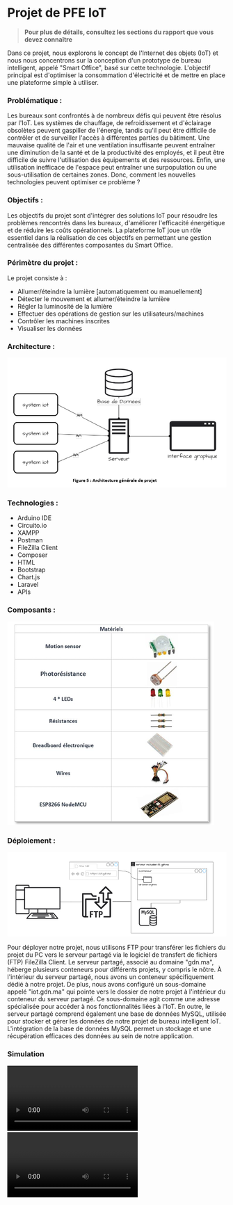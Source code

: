 # Projet de PFE IoT
> **Pour plus de détails, consultez les sections du rapport que vous devez connaître**

Dans ce projet, nous explorons le concept de l'Internet des objets (IoT) et nous nous concentrons sur la conception d'un prototype de bureau intelligent, appelé "Smart Office", basé sur cette technologie. L'objectif principal est d'optimiser la consommation d'électricité et de mettre en place une plateforme simple à utiliser.

### Problématique :
Les bureaux sont confrontés à de nombreux défis qui peuvent être résolus par l'IoT. Les systèmes de chauffage, de refroidissement et d'éclairage obsolètes peuvent gaspiller de l'énergie, tandis qu'il peut être difficile de contrôler et de surveiller l'accès à différentes parties du bâtiment. Une mauvaise qualité de l'air et une ventilation insuffisante peuvent entraîner une diminution de la santé et de la productivité des employés, et il peut être difficile de suivre l'utilisation des équipements et des ressources. Enfin, une utilisation inefficace de l'espace peut entraîner une surpopulation ou une sous-utilisation de certaines zones. Donc, comment les nouvelles technologies peuvent optimiser ce problème ?

### Objectifs :
Les objectifs du projet sont d'intégrer des solutions IoT pour résoudre les problèmes rencontrés dans les bureaux, d'améliorer l'efficacité énergétique et de réduire les coûts opérationnels. La plateforme IoT joue un rôle essentiel dans la réalisation de ces objectifs en permettant une gestion centralisée des différentes composantes du Smart Office.

### Périmètre du projet :
Le projet consiste à :
- Allumer/éteindre la lumière [automatiquement ou manuellement]
- Détecter le mouvement et allumer/éteindre la lumière
- Régler la luminosité de la lumière
- Effectuer des opérations de gestion sur les utilisateurs/machines
- Contrôler les machines inscrites
- Visualiser les données

### Architecture :
<img src="ressources/image1.png"></img>

### Technologies :
- Arduino IDE
- Circuito.io
- XAMPP
- Postman
- FileZilla Client
- Composer
- HTML
- Bootstrap
- Chart.js
- Laravel
- APIs 

### Composants :
<img src="ressources/image3.png"></img>

### Déploiement :

<img src="ressources/image4.png"></img>

Pour déployer notre projet, nous utilisons FTP pour transférer les fichiers du projet du PC vers le serveur partagé via le logiciel de transfert de fichiers (FTP) FileZilla Client. Le serveur partagé, associé au domaine "gdn.ma", héberge plusieurs conteneurs pour différents projets, y compris le nôtre. À l'intérieur du serveur partagé, nous avons un conteneur spécifiquement dédié à notre projet. De plus, nous avons configuré un sous-domaine appelé "iot.gdn.ma" qui pointe vers le dossier de notre projet à l'intérieur du conteneur du serveur partagé. Ce sous-domaine agit comme une adresse spécialisée pour accéder à nos fonctionnalités liées à l'IoT. En outre, le serveur partagé comprend également une base de données MySQL, utilisée pour stocker et gérer les données de notre projet de bureau intelligent IoT. L'intégration de la base de données MySQL permet un stockage et une récupération efficaces des données au sein de notre application.

### Simulation

<video controls src="__Docs-installation-simulation/platform.mp4" title="Title"></video>
<video controls src="__Docs-installation-simulation/machine.mp4" title="Title"></video> 